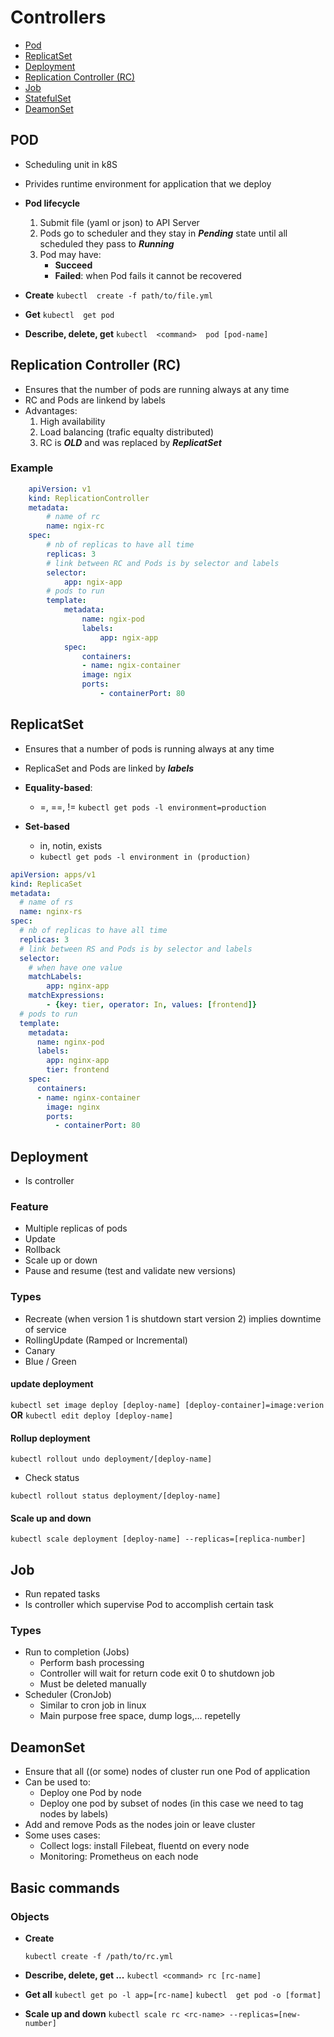 # Controllers

- [Pod](#pod)
- [ReplicatSet](#rs)  
- [Deployment](#deployment)
- [Replication Controller (RC)](#rc)  
- [Job](#job)
- [StatefulSet](#statefulset)
- [DeamonSet](#deamonset)

## POD <a name="pod"></a>

- Scheduling unit in k8S
- Privides runtime environment for application that we deploy

- **Pod lifecycle**
    1. Submit file (yaml or json) to API Server
    2. Pods go to scheduler and they stay in ***Pending*** state until all scheduled they pass to ***Running***
    3. Pod may have:
        - **Succeed**
        - **Failed**: when Pod fails it cannot be recovered

- **Create**
    ```kubectl  create -f path/to/file.yml```

- **Get**
    ```kubectl  get pod```

- **Describe, delete, get**
    ```kubectl  <command>  pod [pod-name]```

## Replication Controller (RC) <a name="rc"></a>

- Ensures that the number of pods are running always at any time
- RC and Pods are linkend by labels
- Advantages:
    1. High availability
    2. Load balancing  (trafic equalty distributed)
    3. RC is ***OLD*** and was replaced by ***ReplicatSet***

### Example

```yaml
    apiVersion: v1
    kind: ReplicationController
    metadata:
        # name of rc
        name: ngix-rc
    spec:
        # nb of replicas to have all time
        replicas: 3
        # link between RC and Pods is by selector and labels
        selector:
            app: ngix-app
        # pods to run
        template:
            metadata:
                name: ngix-pod
                labels:
                    app: ngix-app
            spec:
                containers:
                - name: ngix-container
                image: ngix  
                ports:
                    - containerPort: 80
```

## ReplicatSet

- Ensures that a number of pods is running always at any time
- ReplicaSet and Pods are linked by ***labels***

- **Equality-based**:
    - =, ==, !=
        ```kubectl get pods -l environment=production```
- **Set-based**
    - in, notin, exists
    - ```kubectl get pods -l environment in (production)```

```yaml
apiVersion: apps/v1
kind: ReplicaSet
metadata:
  # name of rs
  name: nginx-rs
spec:
  # nb of replicas to have all time
  replicas: 3
  # link between RS and Pods is by selector and labels
  selector:
    # when have one value
    matchLabels:
        app: nginx-app
    matchExpressions:
        - {key: tier, operator: In, values: [frontend]}
  # pods to run
  template:
    metadata:
      name: nginx-pod
      labels:
        app: nginx-app
        tier: frontend
    spec:
      containers:
      - name: nginx-container
        image: nginx
        ports:
          - containerPort: 80
```

## Deployment <a name="deployment"></a>

- Is controller  

### Feature

- Multiple replicas of pods
- Update
- Rollback
- Scale up or down
- Pause and resume (test and validate new versions)

### Types

- Recreate (when version 1 is shutdown start version 2) implies downtime of service
- RollingUpdate (Ramped or Incremental)
- Canary
- Blue / Green

#### update deployment

```kubectl set image deploy [deploy-name] [deploy-container]=image:verion```
**OR**
```kubectl edit deploy [deploy-name]```

#### Rollup deployment

```kubectl rollout undo deployment/[deploy-name]```

- Check status

```kubectl rollout status deployment/[deploy-name]```

#### Scale up and down

```kubectl scale deployment [deploy-name] --replicas=[replica-number]```

## Job <a name="job"> </a>

- Run repated tasks
- Is controller which supervise Pod to accomplish certain task

### Types

- Run to completion (Jobs)
    - Perform bash processing
    - Controller will wait for return code exit 0 to shutdown job
    - Must be deleted manually
- Scheduler (CronJob)
    - Similar to cron job in linux
    - Main purpose free space, dump logs,... repetelly

## DeamonSet <a name="deamonset"> </a>

* Ensure that all ((or some) nodes of cluster run one Pod of application
* Can be used to:
    * Deploy one Pod by node
    * Deploy one pod by subset of nodes (in this case we need to tag nodes by labels)
* Add and remove Pods as the nodes join or leave cluster
* Some uses cases:
    * Collect logs: install Filebeat, fluentd on every node
    * Monitoring: Prometheus on each node

## Basic commands

### Objects

- **Create**

    ```kubectl create -f /path/to/rc.yml```

- **Describe, delete, get ...**
    ```kubectl <command> rc [rc-name]```

- **Get all**
    ```kubectl get po -l app=[rc-name]```
    ```kubectl  get pod -o [format]```

- **Scale up and down**
    ```kubectl scale rc <rc-name> --replicas=[new-number]  ```
